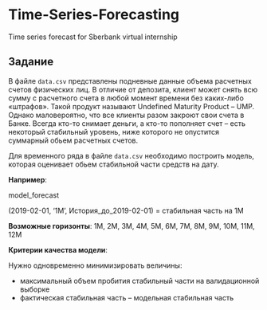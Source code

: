 # Time-Series-Forecasting
Time series forecast for Sberbank virtual internship


## Задание

В файле `data.csv` представлены подневные данные объема расчетных счетов физических лиц. В отличие от депозита, клиент может снять всю сумму с расчетного счета 
в любой момент времени без каких-либо «штрафов». Такой продукт называют Undefined Maturity Product – UMP. 
Однако маловероятно, что все клиенты разом закроют свои счета в Банке. Всегда кто-то снимает деньги, а кто-то пополняет счет – есть некоторый стабильный уровень, 
ниже которого не опустится суммарный обьем расчетных счетов.

Для временного ряда в файле `data.csv` необходимо построить модель, которая оценивает обьем стабильной части средств на дату.

**Например**:

model_forecast

(2019-02-01, ‘1М’, История_до_2019-02-01) = стабильная часть на 1М

**Возможные горизонты**: 1М, 2М, 3М, 4М, 5М, 6М, 7М, 8М, 9М, 10М, 11М, 12М

**Критерии качества модели**:

Нужно одновременно минимизировать величины:

- максимальный объем пробития стабильный части на валидационной выборке
- фактическая стабильная часть – модельная стабильная часть
